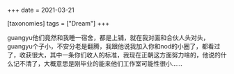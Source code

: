 +++
date = 2021-03-21

[taxonomies]
tags = ["Dream"]
+++ 

guangyu他们竟然和我睡一宿舍，都是上铺，就在我对面和合伙人头对头，guangyu个子小，不安分老是翻腾，我跟他说我加入你和nod的小圈了，都看过了，收获很大，其中一条你们收人的标准，我现在正朝这方面努力啥的，他说的什么记不清了，大概意思是刚毕业的能来他们工作室可能性很小……
<!-- more -->
